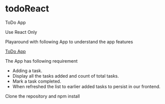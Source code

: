 # todoReact

ToDo App

Use React Only

Playaround with following App to understand the app features

[ToDo App](https://celebrated-concha-059600.netlify.app/)

The App has following requirement

- Adding a task.
- Display all the tasks added and count of total tasks.
- Mark a task completed.
- When refreshed the list to earlier added tasks to persist in our frontend.

Clone the repository and npm install
